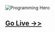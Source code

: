 ![Programming Hero](https://projects.khalidmahmud.me/asset/img/programming-hero.png)

## [Go Live ->>](https://projects.khalidmahmud.me/programming-hero-clone)